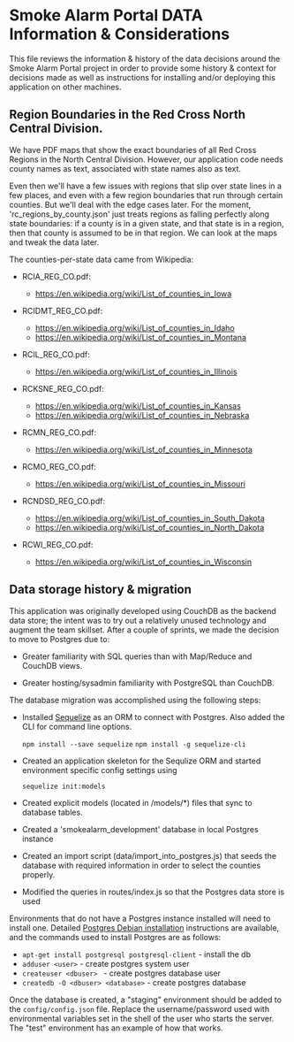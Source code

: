 Smoke Alarm Portal DATA Information & Considerations
====================================================

This file reviews the information & history of the data decisions
around the Smoke Alarm Portal project in order to provide some
history & context for decisions made as well as instructions for
installing and/or deploying this application on other machines.

Region Boundaries in the Red Cross North Central Division.
----------------------------------------------------------

We have PDF maps that show the exact boundaries of all Red Cross
Regions in the North Central Division.  However, our application code
needs county names as text, associated with state names also as text.

Even then we'll have a few issues with regions that slip over state
lines in a few places, and even with a few region boundaries that run
through certain counties.  But we'll deal with the edge cases later.
For the moment, 'rc_regions_by_county.json' just treats regions as
falling perfectly along state boundaries: if a county is in a given
state, and that state is in a region, then that county is assumed to
be in that region.  We can look at the maps and tweak the data later.

The counties-per-state data came from Wikipedia:

  * RCIA_REG_CO.pdf:
    - https://en.wikipedia.org/wiki/List_of_counties_in_Iowa

  * RCIDMT_REG_CO.pdf:
    - https://en.wikipedia.org/wiki/List_of_counties_in_Idaho
    - https://en.wikipedia.org/wiki/List_of_counties_in_Montana

  * RCIL_REG_CO.pdf:
    - https://en.wikipedia.org/wiki/List_of_counties_in_Illinois

  * RCKSNE_REG_CO.pdf:
    - https://en.wikipedia.org/wiki/List_of_counties_in_Kansas
    - https://en.wikipedia.org/wiki/List_of_counties_in_Nebraska

  * RCMN_REG_CO.pdf:
    - https://en.wikipedia.org/wiki/List_of_counties_in_Minnesota

  * RCMO_REG_CO.pdf:
    - https://en.wikipedia.org/wiki/List_of_counties_in_Missouri

  * RCNDSD_REG_CO.pdf:
    - https://en.wikipedia.org/wiki/List_of_counties_in_South_Dakota
    - https://en.wikipedia.org/wiki/List_of_counties_in_North_Dakota

  * RCWI_REG_CO.pdf:
    - https://en.wikipedia.org/wiki/List_of_counties_in_Wisconsin


Data storage history & migration
--------------------------------
This application was originally developed using CouchDB as the backend
data store; the intent was to try out a relatively unused technology
and augment the team skillset. After a couple of sprints, we made the
decision to move to Postgres due to:


* Greater familiarity with SQL queries than with Map/Reduce and CouchDB
  views.

* Greater hosting/sysadmin familiarity with PostgreSQL than CouchDB.

The database migration was accomplished using the following steps:

* Installed [Sequelize](http://docs.sequelizejs.com/en/latest/) as
  an ORM to connect with Postgres. Also added the CLI for
  command line options.

  `npm install --save sequelize`
  `npm install -g sequelize-cli`

* Created an application skeleton for the Sequlize ORM and started
  environment specific config settings using

  `sequelize init:models`

* Created explicit models (located in /models/*) files that sync to
  database tables.

* Created a 'smokealarm_development' database in local Postgres instance

* Created an import script (data/import_into_postgres.js) that seeds
  the database with required information in order to select the
  counties properly.

* Modified the queries in routes/index.js so that the Postgres data store
  is used

Environments that do not have a Postgres instance installed will need to
install one. Detailed [Postgres Debian installation](https://wiki.debian.org/PostgreSql)
instructions are available, and the commands used to install Postgres are as follows:

* `apt-get install postgresql postgresql-client` - install the db
* `adduser <user>` - create postgres system user
* `createuser <dbuser> ` - create postgres database user
* `createdb -O <dbuser> <database>` - create postgres database

Once the database is created, a "staging" environment should be added to the
`config/config.json` file. Replace the username/password used with environmental
variables set in the shell of the user who starts the server. The "test" environment
has an example of how that works.






